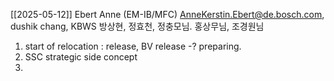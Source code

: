 [[2025-05-12]]
Ebert Anne (EM-IB/MFC) <AnneKerstin.Ebert@de.bosch.com>, dushik chang, KBWS 방상현, 정효천, 정충모님. 홍상무님, 조경원님

1. start of relocation : release, BV release -? preparing.
2. SSC strategic side concept
3. 